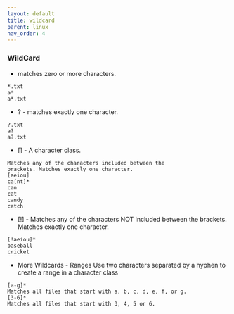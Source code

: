 ```yaml
---
layout: default
title: wildcard
parent: linux
nav_order: 4
---
```


### WildCard
- matches zero or more characters.
```
*.txt
a*
a*.txt
```
- ? - matches exactly one character.
```
?.txt
a?
a?.txt
```

- [] - A character class.
```
Matches any of the characters included between the
brackets. Matches exactly one character.
[aeiou]
ca[nt]*
can
cat
candy
catch
```

- [!] - Matches any of the characters NOT
included between the brackets. Matches
exactly one character.
```
[!aeiou]*
baseball
cricket
```
- More Wildcards - Ranges
Use two characters separated by a hyphen to
create a range in a character class
```
[a-g]*
Matches all files that start with a, b, c, d, e, f, or g.
[3-6]*
Matches all files that start with 3, 4, 5 or 6.
```
